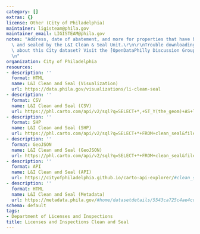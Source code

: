 ```yaml
---
category: []
extras: {}
license: Other (City of Philadelphia)
maintainer: ligisteam@phila.gov
maintainer_email: LIGISTEAM@phila.gov
notes: "Address, date of abatement, and more for properties that have been cleaned\
  \ and sealed by the L&I Clean & Seal Unit.\r\n\r\nTrouble downloading or have questions\
  \ about this City dataset? Visit the [OpenDataPhilly Discussion Group](http://www.phila.gov/data/discuss/)\r\
  \n"
organization: City of Philadelphia
resources:
- description: ''
  format: HTML
  name: L&I Clean and Seal (Visualization)
  url: https://data.phila.gov/visualizations/li-clean-seal
- description: ''
  format: CSV
  name: L&I Clean and Seal (CSV)
  url: https://phl.carto.com/api/v2/sql?q=SELECT+*,+ST_Y(the_geom)+AS+lat,+ST_X(the_geom)+AS+lng+FROM+clean_seal&filename=clean_seal&format=csv&skipfields=cartodb_id
- description: ''
  format: SHP
  name: L&I Clean and Seal (SHP)
  url: https://phl.carto.com/api/v2/sql?q=SELECT+*+FROM+clean_seal&filename=clean_seal&format=shp&skipfields=cartodb_id
- description: ''
  format: GeoJSON
  name: L&I Clean and Seal (GeoJSON)
  url: https://phl.carto.com/api/v2/sql?q=SELECT+*+FROM+clean_seal&filename=clean_seal&format=geojson&skipfields=cartodb_id
- description: ''
  format: API
  name: L&I Clean and Seal (API)
  url: https://cityofphiladelphia.github.io/carto-api-explorer/#clean_seal
- description: ''
  format: HTML
  name: L&I Clean and Seal (Metadata)
  url: https://metadata.phila.gov/#home/datasetdetails/5543ca725c4ae4cd66d3ff68/representationdetails/5e9875c5e5e4450016073dd3/
schema: default
tags:
- Department of Licenses and Inspections
title: Licenses and Inspections Clean and Seal
---
```


